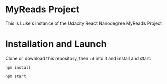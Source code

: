 # MyReads Project
This is Luke's instance of the Udacity React Nanodegree MyReads Project

# Installation and Launch
Clone or download this repository, then ```cd``` into it and install and start:

```npm install```

```npm start```